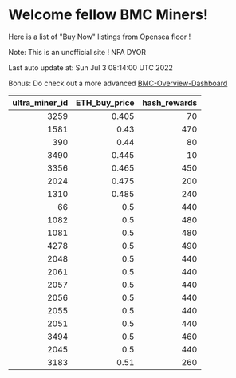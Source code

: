 # Welcome fellow BMC Miners!
Here is a list of "Buy Now" listings from Opensea floor !

Note: This is an unofficial site ! NFA DYOR

Last auto update at: Sun Jul  3 08:14:00 UTC 2022

Bonus: Do check out a more advanced [BMC-Overview-Dashboard](https://dune.com/defifunk/BMC-Overview-Dashboard)


|   ultra_miner_id |   ETH_buy_price |   hash_rewards |
|-----------------:|----------------:|---------------:|
|             3259 |           0.405 |             70 |
|             1581 |           0.43  |            470 |
|              390 |           0.44  |             80 |
|             3490 |           0.445 |             10 |
|             3356 |           0.465 |            450 |
|             2024 |           0.475 |            200 |
|             1310 |           0.485 |            240 |
|               66 |           0.5   |            440 |
|             1082 |           0.5   |            480 |
|             1081 |           0.5   |            480 |
|             4278 |           0.5   |            490 |
|             2048 |           0.5   |            440 |
|             2061 |           0.5   |            440 |
|             2057 |           0.5   |            440 |
|             2056 |           0.5   |            440 |
|             2055 |           0.5   |            440 |
|             2051 |           0.5   |            440 |
|             3494 |           0.5   |            460 |
|             2045 |           0.5   |            440 |
|             3183 |           0.51  |            260 |